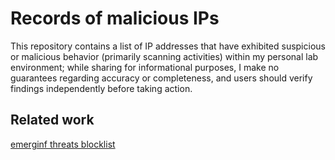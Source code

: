 # Records of malicious IPs

This repository contains a list of IP addresses that have exhibited suspicious or malicious behavior (primarily scanning activities) within my personal lab environment; while sharing for informational purposes, I make no guarantees regarding accuracy or completeness, and users should verify findings independently before taking action.

## Related  work

[emerginf threats blocklist](https://rules.emergingthreats.net/fwrules/emerging-Block-IPs.txt)
